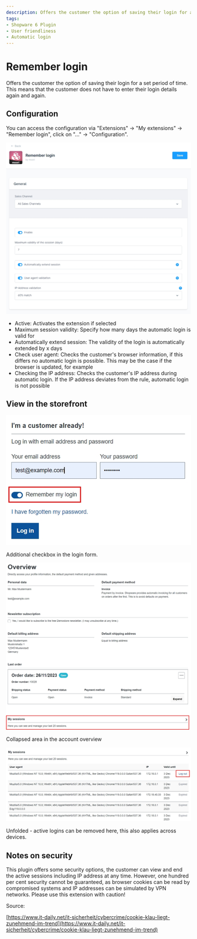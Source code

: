 ```yaml
---
description: Offers the customer the option of saving their login for a set period of time. This means that the customer does not have to enter their access data again and again.
tags:
- Shopware 6 Plugin
- User friendliness
- Automatic login
---
```


# Remember login

Offers the customer the option of saving their login for a set period of time. This means that the customer does not have to enter their login details again and again.

## Configuration

You can access the configuration via "Extensions" -> "My extensions" -> "Remember login", click on "..." -> "Configuration".

![](images/customer-session-04.jpg)

- Active: Activates the extension if selected
- Maximum session validity: Specify how many days the automatic login is valid for
- Automatically extend session: The validity of the login is automatically extended by x days
- Check user agent: Checks the customer's browser information, if this differs no automatic login is possible. This may be the case if the browser is updated, for example
- Checking the IP address: Checks the customer's IP address during automatic login. If the IP address deviates from the rule, automatic login is not possible

## View in the storefront

![](images/customer-session-01.jpg)

Additional checkbox in the login form.

![](images/customer-session-02.jpg)

Collapsed area in the account overview

![](images/customer-session-03.jpg)

Unfolded - active logins can be removed here, this also applies across devices.

## Notes on security

This plugin offers some security options, the customer can view and end the active sessions including IP address at any time. However, one hundred per cent security cannot be guaranteed, as browser cookies can be read by compromised systems and IP addresses can be simulated by VPN networks. Please use this extension with caution!

Source:

[https://www.it-daily.net/it-sicherheit/cybercrime/cookie-klau-liegt-zunehmend-im-trend](https://www.it-daily.net/it-sicherheit/cybercrime/cookie-klau-liegt-zunehmend-im-trend)
